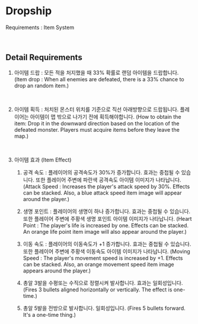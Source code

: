 # Dropship

Requirements : Item System

<br>

## Detail Requirements

1. 아이템 드랍 : 모든 적을 처지했을 때 33% 확률로 랜덤 아이템을 드랍합니다. (Item drop : When all enemies are defeated, there is a 33% chance to drop an random item.)

<br>

2. 아이템 획득 : 처치된 몬스터 위치를 기준으로 직선 아래방향으로 드랍됩니다. 플레이어는 아이템이 맵 밖으로 나가기 전에 획득해야합니다. (How to obtain the item: Drop it in the downward direction based on the location of the defeated monster. Players must acquire items before they leave the map.)

<br>

3. 아이템 효과 (Item Effect)
    1) 공격 속도 : 플레이어의 공격속도가 30%가 증가합니다. 효과는 중첩될 수 있습니다. 또한 플레이어 주변에 파란색 공격속도 아이템 이미지가 나타납니다. (Attack Speed : Increases the player's attack speed by 30%. Effects can be stacked. Also, a blue attack speed item image will appear around the player.)

    2) 생명 포인트 : 플레이어의 생명이 하나 증가합니다. 효과는 중첩될 수 있습니다. 또한 플레이어 주변에 주황색 생명 포인트 아이템 이미지가 나타납니다. (Heart Point : The player's life is increased by one. Effects can be stacked. An orange life point item image will also appear around the player.)

    3) 이동 속도 : 플레이어의 이동속도가 +1 증가합니다. 효과는 중첩될 수 있습니다. 또한 플레이어 주변에 주황색 이동속도 아이템 이미지가 나타납니다. (Moving Speed : The player's movement speed is increased by +1. Effects can be stacked. Also, an orange movement speed item image appears around the player.)

    4) 총알 3발을 수평또는 수직으로 정렬시켜 발사합니다. 효과는 일회성입니다. (Fires 3 bullets aligned horizontally or vertically. The effect is one-time.)

    5) 총알 5발을 전방으로 발사합니다. 일회성입니다. (Fires 5 bullets forward. It's a one-time thing.)